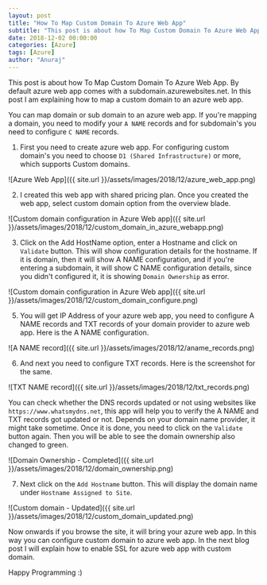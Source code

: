 ```yaml
---
layout: post
title: "How To Map Custom Domain To Azure Web App"
subtitle: "This post is about how To Map Custom Domain To Azure Web App. By default azure web app comes with a subdomain.azurewebsites.net. In this post I am explaining how to map a custom domain to an azure web app."
date: 2018-12-02 00:00:00
categories: [Azure]
tags: [Azure]
author: "Anuraj"
---
```

This post is about how To Map Custom Domain To Azure Web App. By default azure web app comes with a subdomain.azurewebsites.net. In this post I am explaining how to map a custom domain to an azure web app.

You can map domain or sub domain to an azure web app. If you're mapping a domain, you need to modify your `A NAME` records and for subdomain's you need to configure `C NAME` records.

1. First you need to create azure web app. For configuring custom domain's you need to choose `D1 (Shared Infrastructure)` or more, which supports Custom domains. 

![Azure Web App]({{ site.url }}/assets/images/2018/12/azure_web_app.png)

2. I created this web app with shared pricing plan. Once you created the web app, select custom domain option from the overview blade. 

![Custom domain configuration in Azure Web app]({{ site.url }}/assets/images/2018/12/custom_domain_in_azure_webapp.png)

3. Click on the Add HostName option, enter a Hostname and click on `Validate` button. This will show configuration details for the hostname. If it is domain, then it will show A NAME configuration, and if you're entering a subdomain, it will show C NAME configuration details, since you didn't configured it, it is showing `Domain Ownership` as error.

![Custom domain configuration in Azure Web app]({{ site.url }}/assets/images/2018/12/custom_domain_configure.png)

5. You will get IP Address of your azure web app, you need to configure A NAME records and TXT records of your domain provider to azure web app. Here is the A NAME configuration.

![A NAME record]({{ site.url }}/assets/images/2018/12/aname_records.png)

6. And next you need to configure TXT records. Here is the screenshot for the same.

![TXT NAME record]({{ site.url }}/assets/images/2018/12/txt_records.png)

You can check whether the DNS records updated or not using websites like `https://www.whatsmydns.net`, this app will help you to verify the A NAME and TXT records got updated or not. Depends on your domain name provider, it might take sometime. Once it is done, you need to click on the `Validate` button again. Then you will be able to see the domain ownership also changed to green. 

![Domain Ownership - Completed]({{ site.url }}/assets/images/2018/12/domain_ownership.png)

7. Next click on the `Add Hostname` button. This will display the domain name under `Hostname Assigned to Site`.

![Custom domain - Updated]({{ site.url }}/assets/images/2018/12/custom_domain_updated.png)

Now onwards if you browse the site, it will bring your azure web app. In this way you can configure custom domain to azure web app. In the next blog post I will explain how to enable SSL for azure web app with custom domain.

Happy Programming :)